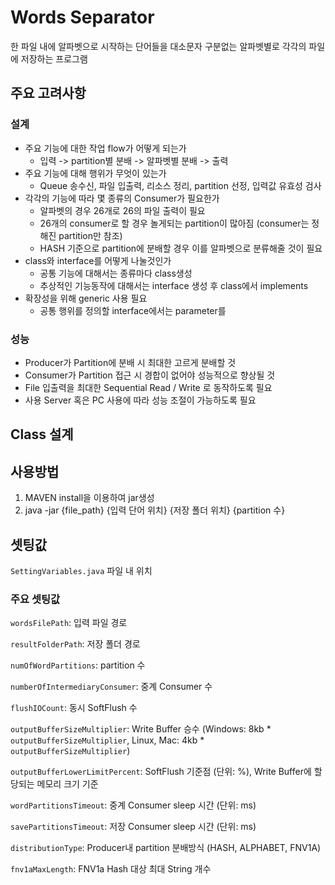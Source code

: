 # Words Separator
한 파일 내에 알파벳으로 시작하는 단어들을 대소문자 구분없는 알파벳별로 각각의 파일에 저장하는 프로그램

## 주요 고려사항
### 설계
+ 주요 기능에 대한 작업 flow가 어떻게 되는가
  + 입력 -> partition별 분배 -> 알파벳별 분배 -> 출력
+ 주요 기능에 대해 행위가 무엇이 있는가
  + Queue 송수신, 파일 입출력, 리소스 정리, partition 선정, 입력값 유효성 검사  
+ 각각의 기능에 따라 몇 종류의 Consumer가 필요한가
  + 알파벳의 경우 26개로 26의 파일 출력이 필요
  + 26개의 consumer로 할 경우 놀게되는 partition이 많아짐 (consumer는 정해진 partition만 참조)
  + HASH 기준으로 partition에 분배할 경우 이를 알파벳으로 분류해줄 것이 필요
+ class와 interface를 어떻게 나눌것인가
  + 공통 기능에 대해서는 종류마다 class생성 
  + 추상적인 기능동작에 대해서는 interface 생성 후 class에서 implements  
+ 확장성을 위해 generic 사용 필요
  + 공통 행위를 정의할 interface에서는 parameter를 

### 성능
+ Producer가 Partition에 분배 시 최대한 고르게 분배할 것
+ Consumer가 Partition 접근 시 경합이 없어야 성능적으로 향상될 것
+ File 입출력을 최대한 Sequential Read / Write 로 동작하도록 필요
+ 사용 Server 혹은 PC 사용에 따라 성능 조절이 가능하도록 필요

## Class 설계


## 사용방법
1. MAVEN install을 이용하여 jar생성
2. java -jar {file_path} {입력 단어 위치} {저장 폴더 위치} {partition 수}

## 셋팅값
`SettingVariables.java` 파일 내 위치
### 주요 셋팅값
`wordsFilePath`: 입력 파일 경로

`resultFolderPath`: 저장 폴더 경로

`numOfWordPartitions`: partition 수

`numberOfIntermediaryConsumer`: 중계 Consumer 수

`flushIOCount`: 동시 SoftFlush 수

`outputBufferSizeMultiplier`: Write Buffer 승수 (Windows: 8kb * `outputBufferSizeMultiplier`, Linux, Mac: 4kb * `outputBufferSizeMultiplier`) 

`outputBufferLowerLimitPercent`: SoftFlush 기준점 (단위: %), Write Buffer에 할당되는 메모리 크기 기준

`wordPartitionsTimeout`: 중계 Consumer sleep 시간 (단위: ms)

`savePartitionsTimeout`: 저장 Consumer sleep 시간 (단위: ms)

`distributionType`: Producer내 partition 분배방식 (HASH, ALPHABET, FNV1A)

`fnv1aMaxLength`: FNV1a Hash 대상 최대 String 개수